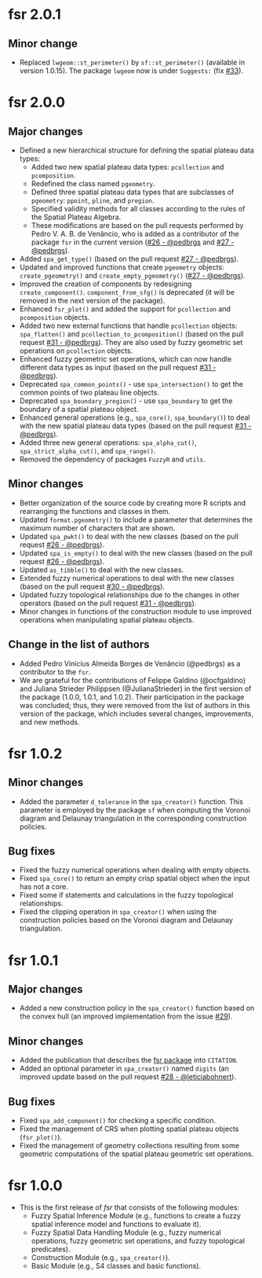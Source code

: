 # fsr 2.0.1

## Minor change

- Replaced `lwgeom::st_perimeter()` by `sf::st_perimeter()` (available in version 1.0.15). The package `lwgeom` now is under `Suggests:` (fix [#33](https://github.com/accarniel/fsr/issues/33)).

# fsr 2.0.0

## Major changes

- Defined a new hierarchical structure for defining the spatial plateau data types:
  - Added two new spatial plateau data types: `pcollection` and `pcomposition`.
  - Redefined the class named `pgeometry`.
  - Defined three spatial plateau data types that are subclasses of `pgeometry`: `ppoint`, `pline`, and `pregion`.
  - Specified validity methods for all classes according to the rules of the Spatial Plateau Algebra.
  - These modifications are based on the pull requests performed by Pedro V. A. B. de Venâncio, who is added as a contributor of the package `fsr` in the current version ([#26 - @pedbrgs](https://github.com/accarniel/fsr/pull/26) and [#27 - @pedbrgs](https://github.com/accarniel/fsr/pull/27)).
- Added `spa_get_type()` (based on the pull request [#27 - @pedbrgs](https://github.com/accarniel/fsr/pull/27)).
- Updated and improved functions that create `pgeometry` objects: `create_pgeometry()` and `create_empty_pgeometry()` ([#27 - @pedbrgs](https://github.com/accarniel/fsr/pull/27)).
- Improved the creation of components by redesigning `create_component()`. `component_from_sfg()` is deprecated (it will be removed in the next version of the package).
- Enhanced `fsr_plot()` and added the support for `pcollection` and `pcomposition` objects.
- Added two new external functions that handle `pcollection` objects: `spa_flatten()` and `pcollection_to_pcomposition()` (based on the pull request [#31 - @pedbrgs](https://github.com/accarniel/fsr/pull/31)). They are also used by fuzzy geometric set operations on `pcollection` objects.
- Enhanced fuzzy geometric set operations, which can now handle different data types as input (based on the pull request [#31 - @pedbrgs](https://github.com/accarniel/fsr/pull/31)). 
- Deprecated `spa_common_points()` - use `spa_intersection()` to get the common points of two plateau line objects.
- Deprecated `spa_boundary_pregion()` - use `spa_boundary` to get the boundary of a spatial plateau object.
- Enhanced general operations (e.g., `spa_core()`, `spa_boundary()`) to deal with the new spatial plateau data types (based on the pull request [#31 - @pedbrgs](https://github.com/accarniel/fsr/pull/31)). 
- Added three new general operations: `spa_alpha_cut()`, `spa_strict_alpha_cut()`, and `spa_range()`.
- Removed the dependency of packages `FuzzyR` and `utils`.

## Minor changes

- Better organization of the source code by creating more R scripts and rearranging the functions and classes in them.
- Updated `format.pgeometry()` to include a parameter that determines the maximum number of characters that are shown.
- Updated `spa_pwkt()` to deal with the new classes (based on the pull request [#26 - @pedbrgs](https://github.com/accarniel/fsr/pull/26)).
- Updated `spa_is_empty()` to deal with the new classes (based on the pull request [#26 - @pedbrgs](https://github.com/accarniel/fsr/pull/26)).
- Updated `as_tibble()` to deal with the new classes.
- Extended fuzzy numerical operations to deal with the new classes (based on the pull request [#30 - @pedbrgs](https://github.com/accarniel/fsr/pull/30)).
- Updated fuzzy topological relationships due to the changes in other operators (based on the pull request [#31 - @pedbrgs](https://github.com/accarniel/fsr/pull/31)).
- Minor changes in functions of the construction module to use improved operations when manipulating spatial plateau objects.

## Change in the list of authors

- Added Pedro Vinícius Almeida Borges de Venâncio (@pedbrgs) as a contributor to the `fsr`.
- We are grateful for the contributions of Felippe Galdino (@ocfgaldino) and Juliana Strieder Philippsen (@JulianaStrieder) in the first version of the package (1.0.0, 1.0.1, and 1.0.2). Their participation in the package was concluded; thus, they were removed from the list of authors in this version of the package, which includes several changes, improvements, and new methods.

# fsr 1.0.2

## Minor changes

- Added the parameter `d_tolerance` in the `spa_creator()` function. This parameter is employed by the package `sf` when computing the Voronoi diagram and Delaunay triangulation in the corresponding construction policies.

## Bug fixes

- Fixed the fuzzy numerical operations when dealing with empty objects.
- Fixed `spa_core()` to return an empty crisp spatial object when the input has not a core.
- Fixed some if statements and calculations in the fuzzy topological relationships.
- Fixed the clipping operation in `spa_creator()` when using the construction policies based on the Voronoi diagram and Delaunay triangulation.

# fsr 1.0.1

## Major changes

- Added a new construction policy in the `spa_creator()` function based on the convex hull (an improved implementation from the issue [#29](https://github.com/accarniel/fsr/issues/29)).

## Minor changes

- Added the publication that describes the [fsr package](https://dl.acm.org/doi/abs/10.1145/3474717.3484255) into `CITATION`.
- Added an optional parameter in `spa_creator()` named `digits` (an improved update based on the pull request [#28 - @leticiabohnert](https://github.com/accarniel/fsr/pull/28)).

## Bug fixes

- Fixed `spa_add_component()` for checking a specific condition.
- Fixed the management of CRS when plotting spatial plateau objects (`fsr_plot()`).
- Fixed the management of geometry collections resulting from some geometric computations of the spatial plateau geometric set operations.
  
# fsr 1.0.0

- This is the first release of _fsr_ that consists of the following modules:
  - Fuzzy Spatial Inference Module (e.g., functions to create a fuzzy spatial inference model and functions to evaluate it).
  - Fuzzy Spatial Data Handling Module (e.g., fuzzy numerical operations, fuzzy geometric set operations, and fuzzy topological predicates).
  - Construction Module (e.g., `spa_creator()`).
  - Basic Module (e.g., S4 classes and basic functions).